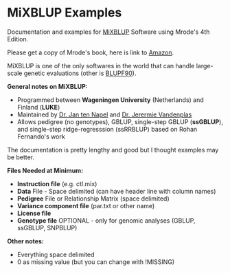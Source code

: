 # MiXBLUP Examples

Documentation and examples for [MiXBLUP](https://www.mixblup.eu/) Software using Mrode's 4th Edition. 

Please get a copy of Mrode's book, here is link to <a href="https://www.amazon.com/Linear-Models-Prediction-Genetic-Animals/dp/1800620489/ref=sr_1_1?crid=33JGPUS52K1UE&dib=eyJ2IjoiMSJ9.cgsmL0Fr1_dsmNh9rPNjhw.vmcwro4QogCZwkZPHJzZpKjGIsw_HCn-FWgd3NrPh_M&dib_tag=se&keywords=mrode+4th+edition+linear+models&qid=1723557770&sprefix=mrode+4th+edition+linear+models%2Caps%2C79&sr=8-1" target="_blank">Amazon</a>.

MiXBLUP is one of the only softwares in the world that can handle large-scale genetic evaluations (other is <a href="https://nce.ads.uga.edu/wiki/doku.php?id=start" target="_blank">BLUPF90</a>).

**General notes on MiXBLUP:**

* Programmed between **Wageningen University** (Netherlands) and Finland (**LUKE**)
* Maintained by <a href="https://www.wur.nl/en/persons/jan-ten-napel-1.htm" target="_blank">Dr. Jan ten Napel</a> and <a href="https://research.wur.nl/en/persons/jeremie-vandenplas" target="_blank">Dr. Jerermie Vandenplas</a>
* Allows pedigree (no genotypes), GBLUP, single-step GBLUP (**ssGBLUP**), and single-step ridge-regresssion (ssRRBLUP) based on Rohan Fernando's work

The documentation is pretty lengthy and good but I thought examples may be better. 

**Files Needed at Minimum:**

* **Instruction file** (e.g. ctl.mix)
* **Data** File - Space delimited (can have header line with column names)
* **Pedigree** File or Relationship Matrix (space delimited)
* **Variance component file** (par.txt or other name)
* **License file**
* **Genotype file** OPTIONAL - only for genomic analyses (GBLUP, ssGBLUP, SNPBLUP)

**Other notes:**

* Everything space delimited
* 0 as missing value (but you can change with !MISSING)



